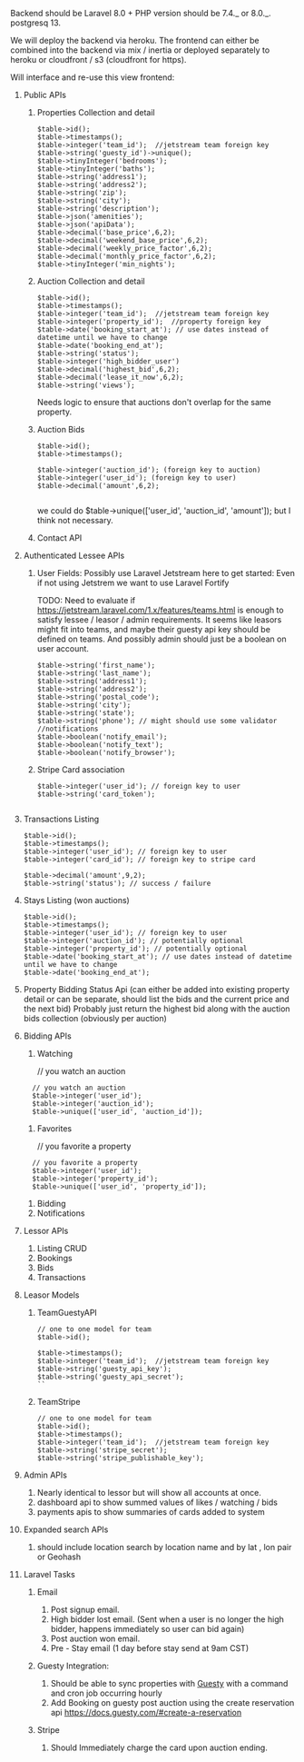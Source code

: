 Backend should be Laravel 8.0 + PHP version should be 7.4._ or 8.0._. postgresq 13.

We will deploy the backend via heroku. The frontend can either be combined into the backend via mix / inertia or deployed separately to heroku or cloudfront / s3 (cloudfront for https).


Will interface and re-use this view frontend:

1. Public APIs

   1. Properties Collection and detail


        ```
        $table->id();
        $table->timestamps();
        $table->integer('team_id');  //jetstream team foreign key
        $table->string('guesty_id')->unique();
        $table->tinyInteger('bedrooms');
        $table->tinyInteger('baths');
        $table->string('address1');
        $table->string('address2');
        $table->string('zip');
        $table->string('city');
        $table->string('description');
        $table->json('amenities');
        $table->json('apiData');
        $table->decimal('base_price',6,2);
        $table->decimal('weekend_base_price',6,2);
        $table->decimal('weekly_price_factor',6,2);
        $table->decimal('monthly_price_factor',6,2);
        $table->tinyInteger('min_nights');
        ```

    1. Auction Collection and detail


        ```
        $table->id();
        $table->timestamps();
        $table->integer('team_id');  //jetstream team foreign key
        $table->integer('property_id');  //property foreign key
        $table->date('booking_start_at'); // use dates instead of datetime until we have to change
        $table->date('booking_end_at');
        $table->string('status');
        $table->integer('high_bidder_user')
        $table->decimal('highest_bid',6,2);
        $table->decimal('lease_it_now',6,2);
        $table->string('views');
        ```
        Needs logic to ensure that auctions don't overlap for the same property.
    1. Auction Bids


        ```
        $table->id();
        $table->timestamps();
        
        $table->integer('auction_id'); (foreign key to auction)
        $table->integer('user_id'); (foreign key to user)
        $table->decimal('amount',6,2);


        ```

        we could do $table->unique(['user_id', 'auction_id', 'amount']); but I think not necessary.

    1.  Contact API

2. Authenticated Lessee APIs

   1. User Fields:
      Possibly use Laravel Jetstream here to get started:
      Even if not using Jetstrem we want to use Laravel Fortify

      TODO: Need to evaluate if https://jetstream.laravel.com/1.x/features/teams.html is enough to satisfy lessee / leasor / admin requirements.
      It seems like leasors might fit into teams, and maybe their guesty api key should be defined on teams. And possibly admin should just be a boolean on user account.

      ```
      $table->string('first_name');
      $table->string('last_name');
      $table->string('address1');
      $table->string('address2');
      $table->string('postal_code');
      $table->string('city');
      $table->string('state');
      $table->string('phone'); // might should use some validator
      //notifications
      $table->boolean('notify_email');
      $table->boolean('notify_text');
      $table->boolean('notify_browser');
      ```

   1. Stripe Card association

      ```
      $table->integer('user_id'); // foreign key to user
      $table->string('card_token');

      ```


      ```

1.  Transactions Listing

    ```
    $table->id();
    $table->timestamps();
    $table->integer('user_id'); // foreign key to user
    $table->integer('card_id'); // foreign key to stripe card

    $table->decimal('amount',9,2);
    $table->string('status'); // success / failure

    ```

1.  Stays Listing (won auctions)

    ```
    $table->id();
    $table->timestamps();
    $table->integer('user_id'); // foreign key to user
    $table->integer('auction_id'); // potentially optional
    $table->integer('property_id'); // potentially optional
    $table->date('booking_start_at'); // use dates instead of datetime until we have to change
    $table->date('booking_end_at');
    ```

1.  Property Bidding Status Api (can either be added into existing property detail or can be separate, should list the bids and the current price and the next bid)
    Probably just return the highest bid along with the auction bids collection (obviously per auction)

1.  Bidding APIs

    1.  Watching

        // you watch an auction

    ```
      // you watch an auction
      $table->integer('user_id');
      $table->integer('auction_id');
      $table->unique(['user_id', 'auction_id']);

    ```

    1.  Favorites

        // you favorite a property

    ```
      // you favorite a property
      $table->integer('user_id');
      $table->integer('property_id');
      $table->unique(['user_id', 'property_id']);

    ```

    1.  Bidding
    1.  Notifications

1.  Lessor APIs

    1.  Listing CRUD
    1.  Bookings
    1.  Bids
    1.  Transactions

1.  Leasor Models
    1.  TeamGuestyAPI
    
        ```
        // one to one model for team
        $table->id();
      
        $table->timestamps();
        $table->integer('team_id');  //jetstream team foreign key
        $table->string('guesty_api_key');
        $table->string('guesty_api_secret');
        ``
    1.  TeamStripe
    
        ```
        // one to one model for team
        $table->id();
        $table->timestamps();
        $table->integer('team_id');  //jetstream team foreign key
        $table->string('stripe_secret');
        $table->string('stripe_publishable_key');
        ```
3.  Admin APIs
    1.  Nearly identical to lessor but will show all accounts at once.
    1.  dashboard api to show summed values of likes / watching / bids
    1.  payments apis to show summaries of cards added to system
4.  Expanded search APIs
    1.  should include location search by location name and by lat , lon pair or Geohash
5.  Laravel Tasks

    1. Email

       1. Post signup email.
       1. High bidder lost email. (Sent when a user is no longer the high bidder, happens immediately so user can bid again)
       1. Post auction won email.
       1. Pre - Stay email (1 day before stay send at 9am CST)

    1. Guesty Integration:
       1. Should be able to sync properties with [Guesty](https://docs.guesty.com/) with a command and cron job occurring hourly
       1. Add Booking on guesty post auction using the create reservation api https://docs.guesty.com/#create-a-reservation
    1. Stripe
       1. Should Immediately charge the card upon auction ending.
